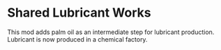 # Shared Lubricant Works

This mod adds palm oil as an intermediate step for lubricant production.
Lubricant is now produced in a chemical factory.

